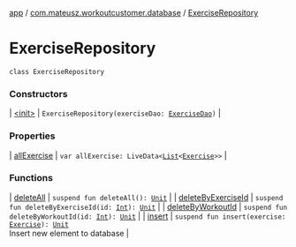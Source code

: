 [app](../../index.md) / [com.mateusz.workoutcustomer.database](../index.md) / [ExerciseRepository](./index.md)

# ExerciseRepository

`class ExerciseRepository`

### Constructors

| [&lt;init&gt;](-init-.md) | `ExerciseRepository(exerciseDao: `[`ExerciseDao`](../-exercise-dao/index.md)`)` |

### Properties

| [allExercise](all-exercise.md) | `var allExercise: LiveData<`[`List`](https://kotlinlang.org/api/latest/jvm/stdlib/kotlin.collections/-list/index.html)`<`[`Exercise`](../-exercise/index.md)`>>` |

### Functions

| [deleteAll](delete-all.md) | `suspend fun deleteAll(): `[`Unit`](https://kotlinlang.org/api/latest/jvm/stdlib/kotlin/-unit/index.html) |
| [deleteByExerciseId](delete-by-exercise-id.md) | `suspend fun deleteByExerciseId(id: `[`Int`](https://kotlinlang.org/api/latest/jvm/stdlib/kotlin/-int/index.html)`): `[`Unit`](https://kotlinlang.org/api/latest/jvm/stdlib/kotlin/-unit/index.html) |
| [deleteByWorkoutId](delete-by-workout-id.md) | `suspend fun deleteByWorkoutId(id: `[`Int`](https://kotlinlang.org/api/latest/jvm/stdlib/kotlin/-int/index.html)`): `[`Unit`](https://kotlinlang.org/api/latest/jvm/stdlib/kotlin/-unit/index.html) |
| [insert](insert.md) | `suspend fun insert(exercise: `[`Exercise`](../-exercise/index.md)`): `[`Unit`](https://kotlinlang.org/api/latest/jvm/stdlib/kotlin/-unit/index.html)<br>Insert new element to database |

